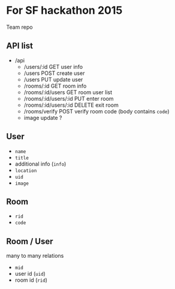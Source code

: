 
For SF hackathon 2015
=====================

Team repo

## API list

- /api
	- /users/:id            GET user info
	- /users                POST create user
	- /users                PUT update user
	- /rooms/:id            GET room info
	- /rooms/:id/users      GET room user list
	- /rooms/:id/users/:id  PUT enter room
	- /rooms/:id/users/:id  DELETE exit room
	- /rooms/verify         POST verify room code (body contains `code`)
	- image update ?

## User

- `name`
- `title`
- additional info (`info`)
- `location`
- `uid`
- `image`

## Room

- `rid`
- `code`

## Room / User

many to many relations

- `mid`
- user id (`uid`)
- room id (`rid`)
